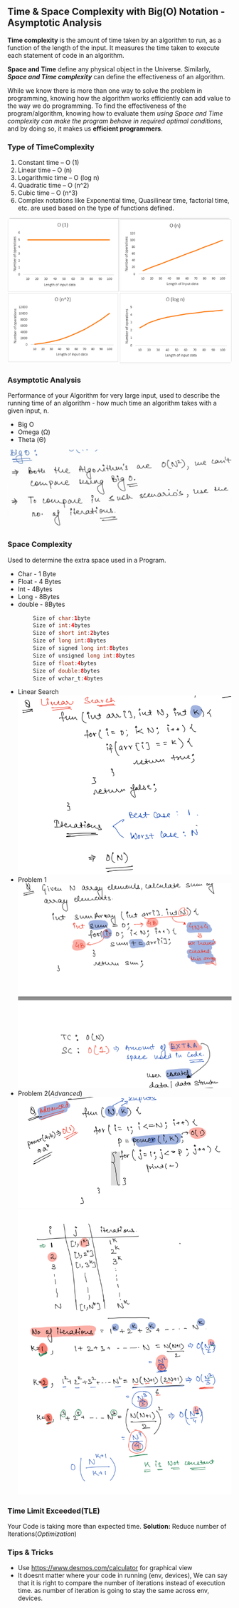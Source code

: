 ## Time & Space Complexity with Big(O) Notation - Asymptotic Analysis

**Time complexity** is the amount of time taken by an algorithm to run, as a function of the length of the input. It
measures the time taken to execute each statement of code in an algorithm.

**Space and Time** define any physical object in the Universe. Similarly, _**Space and Time complexity**_ can define the
effectiveness of an algorithm.

While we know there is more than one way to solve the problem in programming, knowing how the algorithm works
efficiently can add value to the way we do programming. To find the effectiveness of the program/algorithm, knowing how
to evaluate them _using Space and Time complexity can make the program behave in required optimal conditions_, and by
doing so, it makes us **efficient programmers**.

### Type of TimeComplexity

1. Constant time – O (1)
2. Linear time – O (n)
3. Logarithmic time – O (log n)
4. Quadratic time – O (n^2)
5. Cubic time – O (n^3)
6. Complex notations like Exponential time, Quasilinear time, factorial time, etc. are used based on the type of
   functions defined.

![time_graph](../assets/images/time_complexity/time_graph.png)

### Asymptotic Analysis

Performance of your Algorithm for very large input, used to describe the running time of an algorithm - how much time an
algorithm takes with a given input, n.

- Big O
- Omega (Ω)
- Theta (Θ)

![big_o_assumption](../assets/images/time_complexity/big_o_assumption.png)

### Space Complexity

Used to determine the extra space used in a Program.

- Char - 1 Byte
- Float - 4 Bytes
- Int - 4Bytes
- Long - 8Bytes
- double - 8Bytes

```java
        Size of char:1byte
        Size of int:4bytes
        Size of short int:2bytes
        Size of long int:8bytes
        Size of signed long int:8bytes
        Size of unsigned long int:8bytes
        Size of float:4bytes
        Size of double:8bytes
        Size of wchar_t:4bytes
```

- Linear Search
  ![sc_linear_search](../assets/images/time_complexity/sc_linear_search.png)
- Problem 1
  ![sc_ex_1](../assets/images/time_complexity/sc_ex_1.png)
- Problem 2(_Advanced_)
  ![sc_ex_2](../assets/images/time_complexity/sc_ex_2.png)
  ![sc_ex_2_answer](../assets/images/time_complexity/sc_ex_2_answer.png)

### Time Limit Exceeded(TLE)

Your Code is taking more than expected time.
**Solution:** Reduce number of Iterations(_Optimization_)

### Tips & Tricks

- Use https://www.desmos.com/calculator for graphical view
- It doesnt matter where your code in running (env, devices), We can say that it is right to compare the number of
  iterations instead of execution time. as number of iteration is going to stay the same across env, devices.